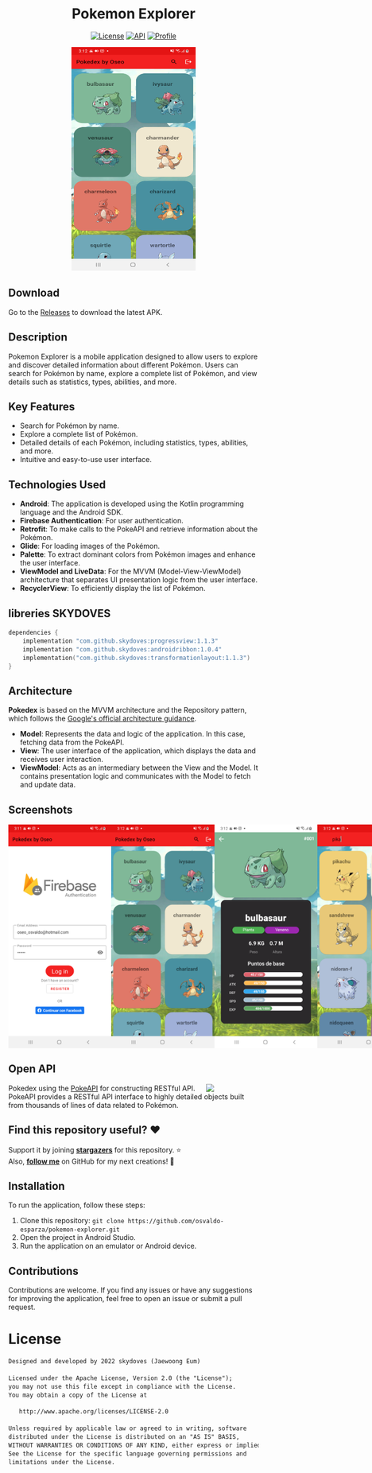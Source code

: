 <h1 align="center">Pokemon Explorer</h1>
<p align="center">
  <a href="https://opensource.org/licenses/Apache-2.0"><img alt="License" src="https://img.shields.io/badge/License-Apache%202.0-blue.svg"/></a>
  <a href="https://android-arsenal.com/api?level=21"><img alt="API" src="https://img.shields.io/badge/API-21%2B-brightgreen.svg?style=flat"/></a>
  <a href="https://github.com/osvaldo-esparza"><img alt="Profile" src="https://www.soti.com.mx/github.svg" with= "100" height= "25"/></a> 
</p>

<p align= "center">
    <img src="https://github.com/oseo27jul/Pokedex/blob/main/blob/pantalla2.png" alt="Pokemon Explorer" width="250" height="450">
</p>



## Download
Go to the [Releases](https://github.com/osvaldo-esparza/Pokedex/releases) to download the latest APK.


## Description

Pokemon Explorer is a mobile application designed to allow users to explore and discover detailed information about different Pokémon. Users can search for Pokémon by name, explore a complete list of Pokémon, and view details such as statistics, types, abilities, and more.

## Key Features

- Search for Pokémon by name.
- Explore a complete list of Pokémon.
- Detailed details of each Pokémon, including statistics, types, abilities, and more.
- Intuitive and easy-to-use user interface.

## Technologies Used

- **Android**: The application is developed using the Kotlin programming language and the Android SDK.
- **Firebase Authentication**: For user authentication.
- **Retrofit**: To make calls to the PokeAPI and retrieve information about the Pokémon.
- **Glide**: For loading images of the Pokémon.
- **Palette**: To extract dominant colors from Pokémon images and enhance the user interface.
- **ViewModel and LiveData**: For the MVVM (Model-View-ViewModel) architecture that separates UI presentation logic from the user interface.
- **RecyclerView**: To efficiently display the list of Pokémon.

## libreries SKYDOVES

```kotlin
dependencies {
    implementation "com.github.skydoves:progressview:1.1.3"
    implementation "com.github.skydoves:androidribbon:1.0.4"
    implementation("com.github.skydoves:transformationlayout:1.1.3")
}
```

## Architecture
**Pokedex** is based on the MVVM architecture and the Repository pattern, which follows the [Google's official architecture guidance](https://developer.android.com/topic/architecture).

- **Model**: Represents the data and logic of the application. In this case, fetching data from the PokeAPI.
- **View**: The user interface of the application, which displays the data and receives user interaction.
- **ViewModel**: Acts as an intermediary between the View and the Model. It contains presentation logic and communicates with the Model to fetch and update data.

## Screenshots
<div style="display: flex; flex-direction: row;">
<img src="https://github.com/oseo27jul/Pokedex/blob/main/blob/pantalla1.png" alt="Screenshot 1" width="250" height="450">
<img src="https://github.com/oseo27jul/Pokedex/blob/main/blob/pantalla2.png" alt="Screenshot 2" width="250" height="450">
<img src="https://github.com/oseo27jul/Pokedex/blob/main/blob/pantalla3.png" alt="Screenshot 3" width="250" height="450">
<img src="https://github.com/oseo27jul/Pokedex/blob/main/blob/pantalla4.png" alt="Screenshot 4" width="250" height="450">
</div>

## Open API

<img src="https://user-images.githubusercontent.com/24237865/83422649-d1b1d980-a464-11ea-8c91-a24fdf89cd6b.png" align="right" width="21%"/>

Pokedex using the [PokeAPI](https://pokeapi.co/) for constructing RESTful API.<br>
PokeAPI provides a RESTful API interface to highly detailed objects built from thousands of lines of data related to Pokémon.

## Find this repository useful? :heart:
Support it by joining __[stargazers](https://github.com/osvaldo-esparza/Pokedex/stargazers)__ for this repository. :star: <br>
Also, __[follow me](https://github.com/osvaldo-esparza)__ on GitHub for my next creations! 🤩

## Installation

To run the application, follow these steps:

1. Clone this repository: `git clone https://github.com/osvaldo-esparza/pokemon-explorer.git`
2. Open the project in Android Studio.
3. Run the application on an emulator or Android device.

## Contributions

Contributions are welcome. If you find any issues or have any suggestions for improving the application, feel free to open an issue or submit a pull request.

# License
```xml
Designed and developed by 2022 skydoves (Jaewoong Eum)

Licensed under the Apache License, Version 2.0 (the "License");
you may not use this file except in compliance with the License.
You may obtain a copy of the License at

   http://www.apache.org/licenses/LICENSE-2.0

Unless required by applicable law or agreed to in writing, software
distributed under the License is distributed on an "AS IS" BASIS,
WITHOUT WARRANTIES OR CONDITIONS OF ANY KIND, either express or implied.
See the License for the specific language governing permissions and
limitations under the License.
```




